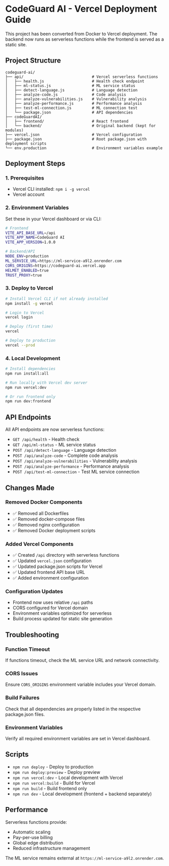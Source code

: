 # CodeGuard AI - Vercel Deployment Guide

This project has been converted from Docker to Vercel deployment. The backend now runs as serverless functions while the frontend is served as a static site.

## Project Structure

```
codeguard-ai/
├── api/                              # Vercel serverless functions
│   ├── health.js                     # Health check endpoint
│   ├── ml-status.js                  # ML service status
│   ├── detect-language.js            # Language detection
│   ├── analyze-code.js               # Code analysis
│   ├── analyze-vulnerabilities.js    # Vulnerability analysis
│   ├── analyze-performance.js        # Performance analysis
│   ├── test-ml-connection.js         # ML connection test
│   └── package.json                  # API dependencies
├── codeGuardAI/
│   ├── frontend/                     # React frontend
│   └── backend/                      # Original backend (kept for modules)
├── vercel.json                       # Vercel configuration
├── package.json                      # Root package.json with deployment scripts
└── env.production                    # Environment variables example

```

## Deployment Steps

### 1. Prerequisites
- Vercel CLI installed: `npm i -g vercel`
- Vercel account

### 2. Environment Variables
Set these in your Vercel dashboard or via CLI:

```bash
# Frontend
VITE_API_BASE_URL=/api
VITE_APP_NAME=CodeGuard AI
VITE_APP_VERSION=1.0.0

# Backend/API
NODE_ENV=production
ML_SERVICE_URL=https://ml-service-a9l2.onrender.com
CORS_ORIGINS=https://codeguard-ai.vercel.app
HELMET_ENABLED=true
TRUST_PROXY=true
```

### 3. Deploy to Vercel

```bash
# Install Vercel CLI if not already installed
npm install -g vercel

# Login to Vercel
vercel login

# Deploy (first time)
vercel

# Deploy to production
vercel --prod
```

### 4. Local Development

```bash
# Install dependencies
npm run install:all

# Run locally with Vercel dev server
npm run vercel:dev

# Or run frontend only
npm run dev:frontend
```

## API Endpoints

All API endpoints are now serverless functions:

- `GET /api/health` - Health check
- `GET /api/ml-status` - ML service status
- `POST /api/detect-language` - Language detection
- `POST /api/analyze-code` - Complete code analysis
- `POST /api/analyze-vulnerabilities` - Vulnerability analysis
- `POST /api/analyze-performance` - Performance analysis
- `POST /api/test-ml-connection` - Test ML service connection

## Changes Made

### Removed Docker Components
- ✅ Removed all Dockerfiles
- ✅ Removed docker-compose files
- ✅ Removed nginx configuration
- ✅ Removed Docker deployment scripts

### Added Vercel Components
- ✅ Created `/api` directory with serverless functions
- ✅ Updated `vercel.json` configuration
- ✅ Updated package.json scripts for Vercel
- ✅ Updated frontend API base URL
- ✅ Added environment configuration

### Configuration Updates
- Frontend now uses relative `/api` paths
- CORS configured for Vercel domain
- Environment variables optimized for serverless
- Build process updated for static site generation

## Troubleshooting

### Function Timeout
If functions timeout, check the ML service URL and network connectivity.

### CORS Issues
Ensure `CORS_ORIGINS` environment variable includes your Vercel domain.

### Build Failures
Check that all dependencies are properly listed in the respective package.json files.

### Environment Variables
Verify all required environment variables are set in Vercel dashboard.

## Scripts

- `npm run deploy` - Deploy to production
- `npm run deploy:preview` - Deploy preview
- `npm run vercel:dev` - Local development with Vercel
- `npm run vercel:build` - Build for Vercel
- `npm run build` - Build frontend only
- `npm run dev` - Local development (frontend + backend separately)

## Performance

Serverless functions provide:
- Automatic scaling
- Pay-per-use billing
- Global edge distribution
- Reduced infrastructure management

The ML service remains external at `https://ml-service-a9l2.onrender.com`.
